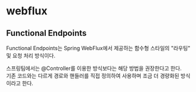 # webflux

## Functional Endpoints
Functional Endpoints는 Spring WebFlux에서 제공하는 함수형 스타일의 "라우팅" 및 요청 처리 방식이다.  

스프링팀에서는 @Controller를 이용한 방식보다는 해당 방법을 권장한다고 한다.  
기존 코드와는 다르게 경로와 핸들러를 직접 정의하여 사용하며 조금 더 경량화된 방식이라고 한다.